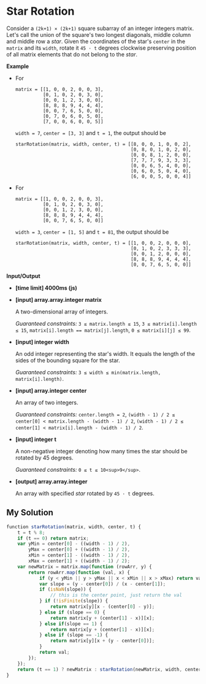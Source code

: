 # Star Rotation
﻿Consider a `(2k+1) × (2k+1)` square subarray of an integer integers matrix. Let's call the union of the square's two longest diagonals, middle column and middle row a _star_. Given the coordinates of the star's `center` in the `matrix` and its `width`, rotate it `45 · t` degrees clockwise preserving position of all matrix elements that do not belong to the _star_.

**Example**

*   For

    ```
    matrix = [[1, 0, 0, 2, 0, 0, 3],
              [0, 1, 0, 2, 0, 3, 0],
              [0, 0, 1, 2, 3, 0, 0],
              [8, 8, 8, 9, 4, 4, 4],
              [0, 0, 7, 6, 5, 0, 0],
              [0, 7, 0, 6, 0, 5, 0],
              [7, 0, 0, 6, 0, 0, 5]]
    ```

    `width = 7`, `center = [3, 3]` and `t = 1`, the output should be

    ```
    starRotation(matrix, width, center, t) = [[8, 0, 0, 1, 0, 0, 2],
                                              [0, 8, 0, 1, 0, 2, 0],
                                              [0, 0, 8, 1, 2, 0, 0],
                                              [7, 7, 7, 9, 3, 3, 3],
                                              [0, 0, 6, 5, 4, 0, 0],
                                              [0, 6, 0, 5, 0, 4, 0],
                                              [6, 0, 0, 5, 0, 0, 4]]
    ```

*   For

    ```
    matrix = [[1, 0, 0, 2, 0, 0, 3],
              [0, 1, 0, 2, 0, 3, 0],
              [0, 0, 1, 2, 3, 0, 0],
              [8, 8, 8, 9, 4, 4, 4],
              [0, 0, 7, 6, 5, 0, 0]]
    ```

    `width = 3`, `center = [1, 5]` and `t = 81`, the output should be

    ```
    starRotation(matrix, width, center, t) = [[1, 0, 0, 2, 0, 0, 0],
                                              [0, 1, 0, 2, 3, 3, 3],
                                              [0, 0, 1, 2, 0, 0, 0],
                                              [8, 8, 8, 9, 4, 4, 4],
                                              [0, 0, 7, 6, 5, 0, 0]]
    ```

**Input/Output**

*   **[time limit] 4000ms (js)**

*   **[input] array.array.integer matrix**

    A two-dimensional array of integers.

    _Guaranteed constraints:_
    `3 ≤ matrix.length ≤ 15`,
    `3 ≤ matrix[i].length ≤ 15`,
    `matrix[i].length == matrix[j].length`,
    `0 ≤ matrix[i][j] ≤ 99`.

*   **[input] integer width**

    An odd integer representing the star's width. It equals the length of the sides of the bounding square for the star.

    _Guaranteed constraints:_
    `3 ≤ width ≤ min(matrix.length, matrix[i].length)`.

*   **[input] array.integer center**

    An array of two integers.

    _Guaranteed constraints:_
    `center.length = 2`,
    `(width - 1) / 2 ≤ center[0] < matrix.length - (width - 1) / 2`,
    `(width - 1) / 2 ≤ center[1] < matrix[i].length - (width - 1) / 2`.

*   **[input] integer t**

    A non-negative integer denoting how many times the star should be rotated by 45 degrees.

    _Guaranteed constraints:_
    `0 ≤ t ≤ 10<sup>9</sup>`.

*   **[output] array.array.integer**

    An array with specified _star_ rotated by `45 · t` degrees.


## My Solution
```javascript
﻿function starRotation(matrix, width, center, t) {
    t = t % 8;
    if (t == 0) return matrix;
    var yMin = center[0] - ((width - 1) / 2),
        yMax = center[0] + ((width - 1) / 2),
        xMin = center[1] - ((width - 1) / 2),
        xMax = center[1] + ((width - 1) / 2);
    var newMatrix = matrix.map(function (rowArr, y) {
        return rowArr.map(function (val, x) {
            if (y < yMin || y > yMax || x < xMin || x > xMax) return val;
            var slope = (y - center[0]) / (x - center[1]);
            if (isNaN(slope)) {
                // this is the center point, just return the val
            } if (!isFinite(slope)) {
                return matrix[y][x - (center[0] - y)];
            } else if (slope == 0) {
                return matrix[y + (center[1] - x)][x];
            } else if(slope == 1) {
                return matrix[y + (center[1] - x)][x];
            } else if (slope == -1) {
                return matrix[y][x + (y - center[0])];
            }
            return val;
        });
    });
    return (t == 1) ? newMatrix : starRotation(newMatrix, width, center, t - 1);
}
​
```
